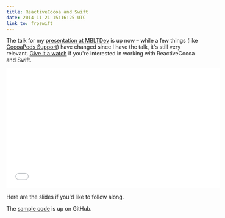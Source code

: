 ```yaml
---
title: ReactiveCocoa and Swift
date: 2014-11-21 15:16:25 UTC
link_to: frpswift
---
```


The talk for my [presentation at MBLTDev](https://ashfurrow.com/blog/reactivecocoa-with-swift/) is up now – while a few things (like [CocoaPods Support](https://github.com/artsy/eidolon/pull/317)) have changed since I have the talk, it's still very relevant. [Give it a watch](https://www.youtube.com/watch?v=tRCgBuJsNtg) if you're interested in working with ReactiveCocoa and Swift. 

<!-- more -->

<div class="embed-responsive embed-responsive-16by9">
	<iframe width="560" height="315" src="//www.youtube.com/embed/tRCgBuJsNtg" frameborder="0" allowfullscreen class="embed-responsive-item"></iframe>

</div>

Here are the slides if you'd like to follow along. 

<script async class="speakerdeck-embed" data-id="83497160404801324aa87a6501a1d9f8" data-ratio="1.77777777777778" src="//speakerdeck.com/assets/embed.js"></script>

The [sample code](https://github.com/ashfurrow/mbltdev) is up on GitHub. 
